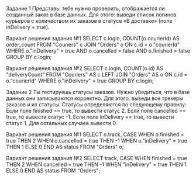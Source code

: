 Задание 1
Представь: тебе нужно проверить, отображается ли созданный заказ в базе данных.
Для этого: выведи список логинов курьеров с количеством их заказов в статусе «В доставке» (поле inDelivery = true). 

Вариант решения задания №1
SELECT c.login, COUNT(o.courierId) AS order_count
FROM "Couriers" c
JOIN "Orders" o ON c.id = o."courierId"
WHERE o."inDelivery" = true AND o.cancelled = false AND o.finished = false
GROUP BY c.login;

Вариант решения задания №2
  SELECT c.login, COUNT(o.id) AS "deliveryCount" 
  FROM "Couriers" AS c 
  LEFT JOIN "Orders" AS o ON c.id = o."courierId" 
  WHERE o."inDelivery" = true 
  GROUP BY c.login;


Задание 2
Ты тестируешь статусы заказов. Нужно убедиться, что в базе данных они записываются корректно.
Для этого: выведи все трекеры заказов и их статусы. 
Статусы определяются по следующему правилу:
Если поле finished == true, то вывести статус 2.
Если поле canсelled == true, то вывести статус -1.
Если поле inDelivery == true, то вывести статус 1.
Для остальных случаев вывести 0.

Вариант решения задания №1
SELECT o.track,
       CASE
           WHEN o.finished = true THEN 2
           WHEN o.cancelled = true THEN -1
           WHEN o."inDelivery" = true THEN 1
           ELSE 0
       END AS status
FROM "Orders" o;

Вариант решения задания №2
   SELECT track, 
      CASE 
    WHEN finished = true THEN 2 
    WHEN cancelled = true THEN -1 
    WHEN "inDelivery" = true THEN 1 
    ELSE 0 END AS status 
   FROM "Orders";